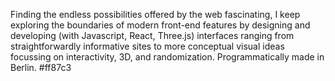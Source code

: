 Finding the endless possibilities offered by the web fascinating, I keep exploring the boundaries of modern front-end features by designing and developing (with Javascript, React, Three.js) interfaces ranging from straightforwardly informative sites to more conceptual visual ideas focussing on interactivity, 3D, and randomization. Programmatically made in Berlin. #ff87c3
<!--
**ff87c3/ff87c3** is a ✨ _special_ ✨ repository because its `README.md` (this file) appears on your GitHub profile.

Here are some ideas to get you started:

- 🔭 I’m currently working on ...
- 🌱 I’m currently learning ...
- 👯 I’m looking to collaborate on ...
- 🤔 I’m looking for help with ...
- 💬 Ask me about ...
- 📫 How to reach me: ...
- 😄 Pronouns: ...
- ⚡ Fun fact: ...
-->
